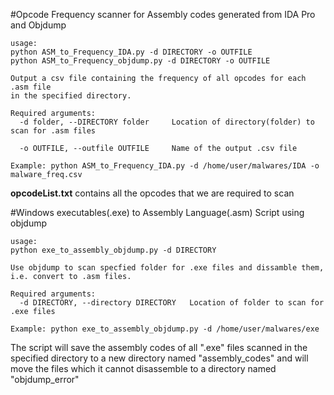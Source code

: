#Opcode Frequency scanner for Assembly codes generated from IDA Pro and Objdump

```
usage:
python ASM_to_Frequency_IDA.py -d DIRECTORY -o OUTFILE
python ASM_to_Frequency_objdump.py -d DIRECTORY -o OUTFILE

Output a csv file containing the frequency of all opcodes for each .asm file
in the specified directory.

Required arguments:
  -d folder, --DIRECTORY folder		Location of directory(folder) to scan for .asm files
                        
  -o OUTFILE, --outfile OUTFILE		Name of the output .csv file

Example: python ASM_to_Frequency_IDA.py -d /home/user/malwares/IDA -o malware_freq.csv

```

**opcodeList.txt** contains all the opcodes that we are required to scan


#Windows executables(.exe) to Assembly Language(.asm) Script using objdump


```
usage:
python exe_to_assembly_objdump.py -d DIRECTORY

Use objdump to scan specfied folder for .exe files and dissamble them, i.e. convert to .asm files.

Required arguments:
  -d DIRECTORY, --directory DIRECTORY	Location of folder to scan for .exe files

Example: python exe_to_assembly_objdump.py -d /home/user/malwares/exe
```

The script will save the assembly codes of all ".exe" files scanned in the specified directory to a new directory named "assembly_codes" and will move the files which it cannot disassemble to a directory named "objdump_error"
